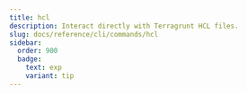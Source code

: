 ```yaml
---
title: hcl
description: Interact directly with Terragrunt HCL files.
slug: docs/reference/cli/commands/hcl
sidebar:
  order: 900
  badge:
    text: exp
    variant: tip
---
```


<!-- This page is intentionally empty. Commands are defined in `src/pages/docs/reference/cli/commands/[...slug.astro] -->
<!-- This file is a placeholder to ensure that other pages see commands in their sidebars, and so that the data is accessible in the docs collection. -->
